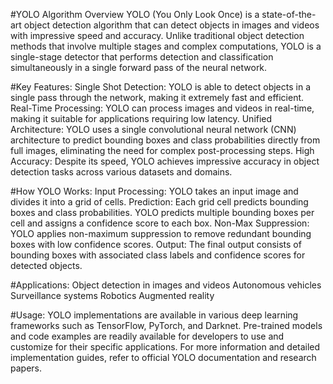 #YOLO Algorithm Overview
YOLO (You Only Look Once) is a state-of-the-art object detection algorithm that can detect objects in images and videos with impressive speed and accuracy. Unlike traditional object detection methods that involve multiple stages and complex computations, YOLO is a single-stage detector that performs detection and classification simultaneously in a single forward pass of the neural network.

#Key Features:
Single Shot Detection: YOLO is able to detect objects in a single pass through the network, making it extremely fast and efficient.
Real-Time Processing: YOLO can process images and videos in real-time, making it suitable for applications requiring low latency.
Unified Architecture: YOLO uses a single convolutional neural network (CNN) architecture to predict bounding boxes and class probabilities directly from full images, eliminating the need for complex post-processing steps.
High Accuracy: Despite its speed, YOLO achieves impressive accuracy in object detection tasks across various datasets and domains.

#How YOLO Works:
Input Processing: YOLO takes an input image and divides it into a grid of cells.
Prediction: Each grid cell predicts bounding boxes and class probabilities. YOLO predicts multiple bounding boxes per cell and assigns a confidence score to each box.
Non-Max Suppression: YOLO applies non-maximum suppression to remove redundant bounding boxes with low confidence scores.
Output: The final output consists of bounding boxes with associated class labels and confidence scores for detected objects.

#Applications:
Object detection in images and videos
Autonomous vehicles
Surveillance systems
Robotics
Augmented reality

#Usage:
YOLO implementations are available in various deep learning frameworks such as TensorFlow, PyTorch, and Darknet. Pre-trained models and code examples are readily available for developers to use and customize for their specific applications.
For more information and detailed implementation guides, refer to official YOLO documentation and research papers.

